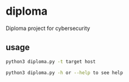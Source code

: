 # diploma
Diploma project for cybersecurity


## usage

``` bash 
python3 diploma.py -t target host

python3 diploma.py -h or --help to see help 
```
